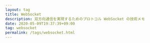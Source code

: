 ```yaml
---
layout: tag
title: WebSocket
description: 双方向通信を実現するためのプロトコル WebSocket の技術メモ
date: 2020-05-09T19:37:39+09:00
tag: websocket
permalink: /tags/websocket.html
---
```

